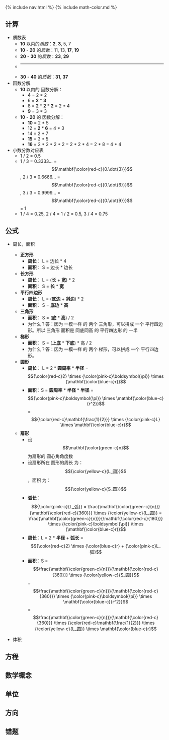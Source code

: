 {% include nav.html %}
{% include math-color.md %}
## 计算
- 质数表
    * <span class="bg-pink">**10**</span> 以内的<span class='blue'>*质数*</span>：<span class="bg-pink">**2**</span>, <span class="bg-blue">**3**</span>, <span class="pink">5</span>, <span class="blue-b">7</span>
    * <span class="bg-pink">**10**</span> - <span class="bg-pink">**20**</span> 的<span class="blue">*质数*</span>：<span class="pink-b">11</span>, <span class="blue">13</span>, <span class="bg-pink">**17**</span>, <span class="bg-blue">**19**</span>
    * <span class="bg-pink">**20**</span> - <span class="bg-pink">**30**</span> 的<span class="blue">*质数*</span>：<span class="bg-pink">**23**</span>, <span class="bg-blue">**29**</span> 
    * ---------------
    * <span class="bg-pink">**30**</span> - <span class="bg-pink">**40**</span> 的<span class="blue">*质数*</span>：<span class="bg-pink">**31**</span>, <span class="bg-blue">**37**</span> 
- 因数分解
    * <span class='bg-pink'>**10**</span> 以内的 <span class='blue'>因数分解</span>：
        - <span class='bg-pink'>**4**</span> = <span class='blue-b'>2</span> * <span class='blue-b'>2</span>
        - <span class='blue-b'>6</span> = <span class='bg-pink'>**2**</span> * <span class='bg-pink'>**3**</span>
        - <span class='pink-b'>8</span> = <span class='bg-blue'>**2**</span> * <span class='bg-blue'>**2**</span> * <span class='bg-blue'>**2**</span> = <span class='pink-b'>2</span> * <span class='blue-b'>4</span>
        - <span class='bg-blue'>**9**</span> = <span class='pink-b'>3</span> * <span class='pink-b'>3</span>
    * <span class='bg-pink'>**10**</span> - <span class='bg-pink'>**20**</span> 的 <span class='blue'>因数分解</span>：
        - <span class='bg-pink'>**10**</span> = <span class='blue-b'>2</span> * <span class='blue-b'>5</span>
        - <span class='blue-b'>12</span> = <span class='bg-pink'>**2**</span> * <span class='bg-pink'>**6**</span> = <span class='pink-b'>4</span> * <span class='pink-b'>3</span>
        - <span class='pink-b'>14</span> = <span class='pink-b'>2</span> * <span class='blue-b'>7</span>
        - <span class='bg-blue'>**15**</span> = <span class='pink-b'>3</span> * <span class='pink-b'>5</span>
        - <span class='bg-pink'>**16**</span> = <span class='blue-b'>2</span> * <span class='blue-b'>2</span> * <span class='blue-b'>2</span> * <span class='blue-b'>2</span> = <span class='pink-b'>2</span> * <span class='pink-b'>2</span> * <span class='blue-b'>4</span> = <span class='pink-b'>2</span> * <span class='blue-b'>8</span> = <span class='pink-b'>4</span> * <span class='pink-b'>4</span>
- 小数分数对应表
    * <span class='blue'>1</span> / <span class='pink-b'>2</span> = <span class='red-b'>0.5</span>
    * <span class='pink-b'>1</span> / <span class='blue-b'>3</span> = <span class='red-b'>0.3333...</span> = $$\mathbf{\color{red-c}{0.\dot{3}}}$$, <span class='pink-b'>2</span> / <span class='blue-b'>3</span> = <span class='red-b'>0.6666...</span> = $$\mathbf{\color{red-c}{0.\dot{6}}}$$, <span class='pink-b'>3</span> / <span class='blue-b'>3</span> = <span class='red-b'>0.9999...</span> = $$\mathbf{\color{red-c}{0.\dot{9}}}$$ = <span class='red-b'>1</span>
    * <span class='blue-b'>1</span> / <span class='pink-b'>4</span> = <span class='red-b'>0.25</span>, <span class='blue-b'>2</span> / <span class='pink-b'>4</span> = <span class='blue-b'>1</span> / <span class='pink-b'>2</span> = <span class='red-b'>0.5</span>, <span class='blue-b'>3</span> / <span class='pink-b'>4</span> = <span class='red-b'>0.75</span>

## 公式
- 周长，面积
    * <span class='bg-pink'>**正方形**</span>
        - <span class='bg-blue'>**周长**</span>： <span class='pink-b'>L</span> = <span class='blue-b'>边长</span> * <span class='red-b'>4</span>
        - <span class='bg-blue'>**面积**</span>： <span class='pink-b'>S</span> = <span class='blue-b'>边长</span> * <span class='blue-b'>边长</span>
    * <span class='bg-pink'>**长方形**</span>
        - <span class='bg-blue'>**周长**</span>： <span class='pink-b'>L</span> = (<span class='bg-blue'>**长**</span> + <span class='bg-pink'>**宽**</span>) * <span class='red-b'>2</span>
        - <span class='bg-blue'>**面积**</span>： <span class='pink-b'>S</span> = <span class='bg-blue'>**长**</span> * <span class='bg-pink'>**宽**</span>
    * <span class='bg-pink'>**平行四边形**</span>
        - <span class='bg-blue'>**周长**</span>： <span class='pink-b'>L</span> = (<span class='bg-blue'>**底边**</span> + <span class='bg-pink'>**斜边**</span>) * <span class='red-b'>2</span>
        - <span class='bg-blue'>**面积**</span>： <span class='pink-b'>S</span> = <span class='bg-blue'>**底边**</span> * <span class='bg-pink'>**高**</span>
    * <span class='bg-pink'>**三角形**</span>
        - <span class='bg-blue'>**面积**</span>： <span class='pink-b'>S</span> = (<span class='bg-blue'>**底**</span> * <span class='bg-pink'>**高**</span>) / <span class='red-b'>2</span>
        - <span class='pink-b'>为什么</span>？答：因为 <span class='red-b'>一模一样</span> 的 <span class='blue-b'>两个</span> <span class='pink-b'>三角形</span>，可以拼成 <span class='blue-b'>一个</span> <span class='pink-b'>平行四边形</span>。所以 <span class='pink-b'>三角形</span> 面积是 <span class='red-b'>同底同高</span> 的 <span class='pink-b'>平行四边形</span> 的 <span class='red-b'>一半</span>
    * <span class='bg-pink'>**梯形**</span>
        - <span class='bg-blue'>**面积**</span>： <span class='pink-b'>S</span> = (<span class='bg-blue'>**上底**</span> * <span class='bg-pink'>**下底**</span>) * <span class='blue-b'>高</span> / <span class='red-b'>2</span>
        - <span class='pink-b'>为什么</span>？答：因为 <span class='red-b'>一模一样</span> 的 <span class='blue-b'>两个</span> <span class='pink-b'>梯形</span>，可以拼成 <span class='blue-b'>一个</span> <span class='pink-b'>平行四边形</span>。
    * <span class='bg-pink'>**圆形**</span>
        - <span class='bg-blue'>**周长**</span>： <span class='pink-b'>L</span> = <span class='red-b'>2</span> * <span class='bg-blue'>**圆周率**</span> * <span class='bg-pink'>**半径**</span> = $${\color{red-c}2} \times {\color{pink-c}\boldsymbol{\pi}} \times {\mathbf{\color{blue-c}r}}$$
        - <span class='bg-blue'>**面积**</span>：<span class='pink-b'>S</span> = <span class='bg-blue'>**圆周率**</span> * <span class='bg-pink'>**半径**</span> * <span class='bg-pink'>**半径**</span> = $${\color{pink-c}\boldsymbol{\pi}} \times \mathbf{\color{blue-c}{r^2}}$$ = $${\color{red-c}\mathbf{\frac{1}{2}}} \times {\color{pink-c}L} \times \mathbf{\color{blue-c}r}$$
    * <span class='bg-pink'>**扇形**</span>
        - 设 $$\mathbf{\color{green-c}n}$$ 为扇形的 <span class='pink-b'>圆心角</span><span class='green-b'>角度数</span>
        - 设扇形所在 <span class='pink-b'>圆形的周长</span> 为：$${\color{yellow-c}{L_圆}}$$，<span class='pink-b'>面积</span> 为：$${\color{yellow-c}{S_圆}}$$
        - <span class='bg-blue'>**弧长**</span>：$${\color{pink-c}{L_弧}} = \frac{\mathbf{\color{green-c}{n}}}{\mathbf{\color{red-c}{360}}} \times {\color{yellow-c}{L_圆}} = \frac{\mathbf{\color{green-c}{n}}}{\mathbf{\color{red-c}{180}}} \times {\color{pink-c}\boldsymbol{\pi}} \times {\mathbf{\color{blue-c}r}}$$
        - <span class='bg-blue'>**周长**</span>：<span class='pink-b'>L</span> = <span class='red-b'>2</span> * <span class='bg-blue'>**半径**</span> + <span class='bg-pink'>**弧长**</span> = $${\color{red-c}2} \times {\color{blue-c}r} + {\color{pink-c}L_弧}$$
        - <span class='bg-blue'>**面积**</span>：<span class='pink-b'>S</span> = $$\frac{\mathbf{\color{green-c}{n}}}{\mathbf{\color{red-c}{360}}} \times {\color{yellow-c}{S_圆}}$$ = $$\frac{\mathbf{\color{green-c}{n}}}{\mathbf{\color{red-c}{360}}} \times {\color{pink-c}\boldsymbol{\pi}} \times \mathbf{\color{blue-c}{r^2}}$$ = $$\frac{\mathbf{\color{green-c}{n}}}{\mathbf{\color{red-c}{360}}} \times {\color{red-c}\mathbf{\frac{1}{2}}} \times {\color{yellow-c}{L_圆}} \times \mathbf{\color{blue-c}r}$$

- 体积

## 方程

## 数学概念

## 单位

## 方向

## 错题
